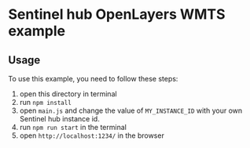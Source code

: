 # Sentinel hub OpenLayers WMTS example

## Usage

To use this example, you need to follow these steps:

1. open this directory in terminal
2. run `npm install`
3. open `main.js` and change the value of `MY_INSTANCE_ID` with your own Sentinel hub instance id.
4. run `npm run start` in the terminal
5. open `http://localhost:1234/` in the browser